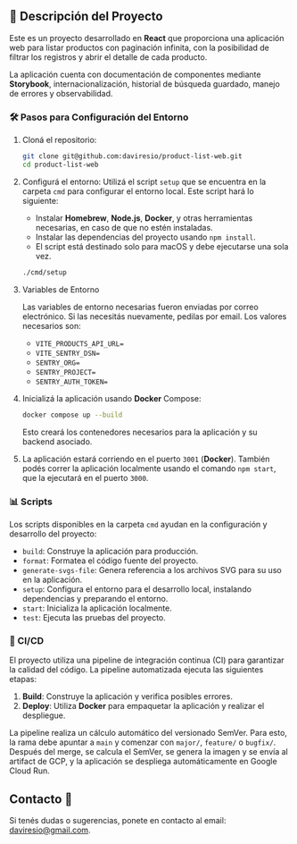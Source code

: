 ## 📄 Descripción del Proyecto

Este es un proyecto desarrollado en **React** que proporciona una aplicación web para listar productos con paginación infinita, con la posibilidad de filtrar los registros y abrir el detalle de cada producto.

La aplicación cuenta con documentación de componentes mediante **Storybook**, internacionalización, historial de búsqueda guardado, manejo de errores y observabilidad.

### 🛠️ Pasos para Configuración del Entorno

1. Cloná el repositorio:

   ```sh
   git clone git@github.com:daviresio/product-list-web.git
   cd product-list-web
   ```

2. Configurá el entorno:
   Utilizá el script `setup` que se encuentra en la carpeta `cmd` para configurar el entorno local. Este script hará lo siguiente:

   - Instalar **Homebrew**, **Node.js**, **Docker**, y otras herramientas necesarias, en caso de que no estén instaladas.
   - Instalar las dependencias del proyecto usando `npm install`.
   - El script está destinado solo para macOS y debe ejecutarse una sola vez.

   ```sh
   ./cmd/setup
   ```

3. Variables de Entorno

   Las variables de entorno necesarias fueron enviadas por correo electrónico. Si las necesitás nuevamente, pedilas por email. Los valores necesarios son:

   - `VITE_PRODUCTS_API_URL=`
   - `VITE_SENTRY_DSN=`
   - `SENTRY_ORG=`
   - `SENTRY_PROJECT=`
   - `SENTRY_AUTH_TOKEN=`

4. Inicializá la aplicación usando **Docker** Compose:

   ```sh
   docker compose up --build
   ```

   Esto creará los contenedores necesarios para la aplicación y su backend asociado.

5. La aplicación estará corriendo en el puerto `3001` (**Docker**). También podés correr la aplicación localmente usando el comando `npm start`, que la ejecutará en el puerto `3000`.

### 📊 Scripts

Los scripts disponibles en la carpeta `cmd` ayudan en la configuración y desarrollo del proyecto:

- `build`: Construye la aplicación para producción.
- `format`: Formatea el código fuente del proyecto.
- `generate-svgs-file`: Genera referencia a los archivos SVG para su uso en la aplicación.
- `setup`: Configura el entorno para el desarrollo local, instalando dependencias y preparando el entorno.
- `start`: Inicializa la aplicación localmente.
- `test`: Ejecuta las pruebas del proyecto.

### 🚀 CI/CD

El proyecto utiliza una pipeline de integración continua (CI) para garantizar la calidad del código. La pipeline automatizada ejecuta las siguientes etapas:

1. **Build**: Construye la aplicación y verifica posibles errores.
2. **Deploy**: Utiliza **Docker** para empaquetar la aplicación y realizar el despliegue.

La pipeline realiza un cálculo automático del versionado SemVer. Para esto, la rama debe apuntar a `main` y comenzar con `major/`, `feature/` o `bugfix/`. Después del merge, se calcula el SemVer, se genera la imagen y se envía al artifact de GCP, y la aplicación se despliega automáticamente en Google Cloud Run.

## Contacto 📧

Si tenés dudas o sugerencias, ponete en contacto al email: [daviresio@gmail.com](mailto:daviresio@gmail.com).
